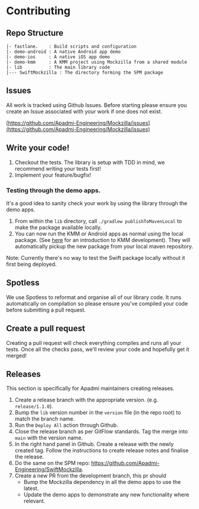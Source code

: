 # Contributing

## Repo Structure

```
|- fastlane.    : Build scripts and configuration
|- demo-android : A native Android app demo
|- demo-ios     : A native iOS app demo
|- demo-kmm     : A KMM project using Mockzilla from a shared module
|- lib          : The main library code
|--- SwiftMockzilla : The directory forming the SPM package

```

## Issues

All work is tracked using Github Issues. Before starting please ensure you create an Issue associated with your work if one does not exist.

[https://github.com/Apadmi-Engineering/Mockzilla/issues](https://github.com/Apadmi-Engineering/Mockzilla/issues)

## Write your code!

1. Checkout the tests. The library is setup with TDD in mind, we recommend writing your tests first!
2. Implement your feature/bugfix!

### Testing through the demo apps.

It's a good idea to sanity check your work by using the library through the demo apps.

1. From within the `lib` directory, call `./gradlew publishToMavenLocal` to make the package available locally.
2. You can now run the KMM or Android apps as normal using the local package. (See [here](https://kotlinlang.org/docs/multiplatform-mobile-getting-started.html) for an introduction to KMM development). They will automatically pickup the new package from your local maven repository.

Note: Currently there's no way to test the Swift package locally without it first being deployed.

## Spotless

We use Spotless to reformat and organise all of our library code. It runs automatically on compilation so please ensure you've compiled your code before submitting a pull request.

## Create a pull request

Creating a pull request will check everything compiles and runs all your tests. Once all the checks pass, we'll review your code and hopefully get it merged!

## Releases

This section is specifically for Apadmi maintainers creating releases.

1. Create a release branch with the appropriate version. (e.g. `release/1.1.0`).
2. Bump the `lib` version number in the `version` file (in the repo root) to match the branch name.
3. Run the `Deploy All` action through Github.
4. Close the release branch as per GitFlow standards. Tag the merge into `main` with the version name.
5. In the right hand panel in Github. Create a release with the newly created tag. Follow the instructions to create release notes and finalise the release.
6. Do the same on the SPM repo: https://github.com/Apadmi-Engineering/SwiftMockzilla.
7. Create a new PR from the development branch, this pr should
	- Bump the Mockzilla dependency in all the demo apps to use the latest.
	- Update the demo apps to demonstrate any new functionality where relevant.  	
